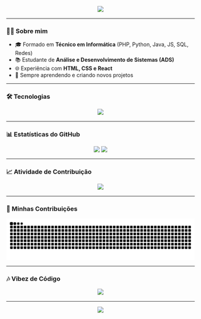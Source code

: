 <!-- Banner animado -->
<p align="center">
  <img src="https://capsule-render.vercel.app/api?type=waving&color=0:0f0c29,100:302b63,200:24243e&height=180&section=header&text=🚀%20Gabriel%20Wolff&fontSize=40&fontColor=ffffff" />
</p>

---

### 👨‍💻 Sobre mim
- 🎓 Formado em **Técnico em Informática** (PHP, Python, Java, JS, SQL, Redes)  
- 📚 Estudante de **Análise e Desenvolvimento de Sistemas (ADS)**  
- 🌐 Experiência com **HTML, CSS e React**  
- 🚀 Sempre aprendendo e criando novos projetos  

---

### 🛠️ Tecnologias
<p align="center">
  <img src="https://skillicons.dev/icons?i=java,python,php,js,html,css,react,mysql,git,github,vscode" />
</p>

---

### 📊 Estatísticas do GitHub
<p align="center">
  <img src="https://github-readme-stats.vercel.app/api?username=GabWolff&show_icons=true&theme=radical" height="160"/>
  <img src="https://github-readme-streak-stats.herokuapp.com/?user=GabWolff&theme=radical" height="160"/>
</p>

---

### 📈 Atividade de Contribuição
<p align="center">
  <img src="https://github-readme-activity-graph.vercel.app/graph?username=GabWolff&theme=react-dark&hide_border=true&bg_color=0d1117" />
</p>

---

### 🐍 Minhas Contribuições
<p align="center">
  <img src="https://github.com/GabWolff/GabWolff/blob/output/github-contribution-grid-snake.svg" alt="Snake animation" />
</p>

---

### 🎶 Vibez de Código
<p align="center">
  <img src="https://media.giphy.com/media/IcZhFmufozDCij3p22/giphy.gif" width="400" />
</p>

---

<p align="center">
  <img src="https://capsule-render.vercel.app/api?type=waving&color=0:0f0c29,100:302b63,200:24243e&height=120&section=footer" />
</p>
